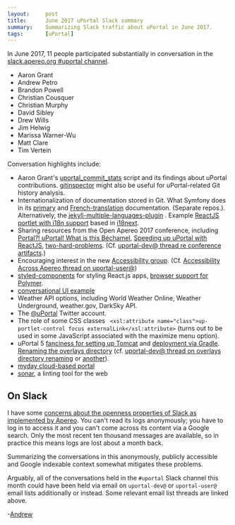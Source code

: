 ```yaml
---
layout:     post
title:      June 2017 uPortal Slack summary
summary:    Summarizing Slack traffic about uPortal in June 2017.
tags:       [uPortal]
---
```


In June 2017, 11 people participated substantially in conversation in the [slack.apereo.org #uportal channel].

+ Aaron Grant
+ Andrew Petro
+ Brandon Powell
+ Christian Cousquer
+ Christian Murphy
+ David Sibley
+ Drew Wills
+ Jim Helwig
+ Marissa Warner-Wu
+ Matt Clare
+ Tim Vertein


Conversation highlights include:

+ Aaron Grant's [uportal_commit_stats] script and its findings about uPortal contributions. [gitinspector] might also be useful for uPortal-related Git history analysis.
+ Internationalization of documentation stored in Git. What Symfony does in its [primary][symfony-docs] and [French-translation][symfony-docs-fr] documentation. (Separate repos.). Alternatively, the [jekyll-multiple-languages-plugin] . Example [ReactJS portlet with i18n support] based in [i18next].
+ Sharing resources from the Open Apereo 2017 conference, including [Portal?! uPortal! What is this Béchamel], [Speeding up uPortal with ReactJS], [two-hard-problems]. (Cf. [uportal-dev@ thread re conference artifacts].)
+ Encouraging interest in the new [Accessibility group]. (Cf. [Accessibility Across Apereo thread on uportal-user@])
+ [styled-components] for styling React.js apps, [browser support for Polymer].
+ [conversational UI example]
+ Weather API options, including World Weather Online, Weather Underground, weather.gov, DarkSky API.
+ The [@uPortal] Twitter account.
+ The role of some CSS classes ` <xsl:attribute name="class">up-portlet-control focus externalLink</xsl:attribute>` (turns out to be used in some JavaScript associated with the maximize menu option).
+ uPortal 5 [fanciness for setting up Tomcat][uPortal-start PR 6] and [deployment via Gradle][uPortal-start PR 8]. [Renaming the overlays directory][uPortal-start PR 10] (cf. [uportal-dev@ thread on overlays directory renaming] or [another][another uportal-dev@ thread on overlays directory renaming]).
+ [myday cloud-based portal]
+ [sonar][sonarwhal], a linting tool for the web



## On Slack

I have some [concerns about the openness properties of Slack as implemented by Apereo][open@ 2017-06-15]. You can't read its logs anonymously; you have to log in to access it and you can't come across its content via a Google search. Only the most recent ten thousand messages are available, so in practice this means logs are lost about a month back.

Summarizing the conversations in this anonymously, publicly accessible and Google indexable context somewhat mitigates these problems.

Arguably, all of the conversations held in the `#uportal` Slack channel this month could have been held via email on `uportal-dev@` or `uportal-user@` email lists additionally or instead. Some relevant email list threads are linked above.

-[Andrew](https://apetro.ghost.io)

[@uPortal]: https://twitter.com/uPortal
[Accessibility group]: https://groups.google.com/a/apereo.org/forum/#!forum/accessibility
[another uportal-dev@ thread on overlays directory renaming]: https://groups.google.com/a/apereo.org/d/topic/uportal-dev/uaeYARDVRZY/discussion
[browser support for Polymer]: https://www.polymer-project.org/2.0/docs/browsers
[conversational UI example]: http://azumbrunnen.me/
[gitinspector]: https://github.com/ejwa/gitinspector
[i18next]: https://www.i18next.com/
[jekyll-multiple-languages-plugin]: https://github.com/Anthony-Gaudino/jekyll-multiple-languages-plugin
[myday cloud-based portal]: https://www.collabco.co.uk/features/dashboards/
[open@ 2017-06-15]: https://groups.google.com/a/apereo.org/d/msg/open/cbk9NLb43LQ/btRpD_09AwAJ
[Portal?! uPortal! What is this Béchamel]: https://cousquer.github.io/apereo2017/
[ReactJS portlet with i18n support]: https://github.com/bpowell/i18n-react-portlet
[slack.apereo.org #uportal channel]: https://apereo.slack.com/messages/C0MNUQDN3/
[sonarwhal]: https://sonarwhal.com/
[Speeding up uPortal with ReactJS]: https://www.slideshare.net/bpowell29a/speeding-up-uportal-with-reactjs
[styled-components]: https://www.styled-components.com/
[symfony-docs-fr]: https://github.com/symfony-fr/symfony-docs-fr
[symfony-docs]: https://github.com/symfony/symfony-docs
[two-hard-problems]: https://www.icloud.com/keynote/0vEJysMgblVjGUv0ystx1xWrA#two-hard-problems
[uportal_commit_stats]: https://github.com/blamonet/uportal_commit_stats
[uportal-dev@ thread on overlays directory renaming]: https://groups.google.com/a/apereo.org/d/topic/uportal-dev/7Fu4UfnXpQE/discussion
[uportal-dev@ thread re conference artifacts]: https://groups.google.com/a/apereo.org/d/topic/uportal-dev/24RjwcDhtOg/discussion
[uPortal-start PR 10]: https://github.com/Jasig/uPortal-start/pull/10
[uPortal-start PR 6]: https://github.com/Jasig/uPortal-start/pull/6
[uPortal-start PR 8]: https://github.com/Jasig/uPortal-start/pull/8
[Accessibility across Apereo thread on uportal-user@]: https://groups.google.com/a/apereo.org/d/topic/uportal-user/KQbBMtUHHFY/discussion